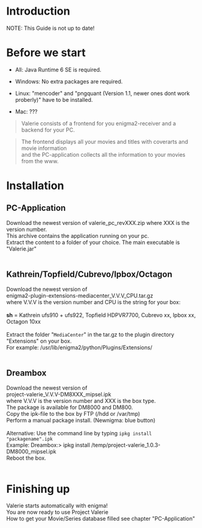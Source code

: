 # Introduction #

NOTE: This Guide is not up to date!


# Before we start #

  * All: Java Runtime 6 SE is required.

  * Windows: No extra packages are required.
  * Linux: "mencoder" and "pngquant (Version 1.1, newer ones dont work proberly)" have to be installed.
  * Mac: ???

> Valerie consists of a frontend for you enigma2-receiver and a backend for your PC. <br>
<blockquote>The frontend displays all your movies and titles with coverarts and movie information <br>
and the PC-application collects all the information to your movies from the www.<br></blockquote>

<h1>Installation</h1>

<h2>PC-Application</h2>
Download the newest version of valerie_pc_revXXX.zip where XXX is the version number.<br>
This archive contains the application running on your pc.<br>
Extract the content to a folder of your choice. The main executable is "Valerie.jar"<br>
<br>
<h2>Kathrein/Topfield/Cubrevo/Ipbox/Octagon</h2>
Download the newest version of<br>
enigma2-plugin-extensions-mediacenter_V.V.V_CPU.tar.gz<br>
where V.V.V is the version number and CPU is the string for your box:<br>
<br>
<b>sh</b> = Kathrein ufs910 + ufs922, Topfield HDPVR7700, Cubrevo xx, Ipbox xx, Octagon 10xx<br>
<br>
Extract the folder "<code>MediaCenter</code>" in the tar.gz to the plugin directory "Extensions" on your box. <br>
For example:  /usr/lib/enigma2/python/Plugins/Extensions/<br>
<br>
<h2>Dreambox</h2>
Download the newest version of<br>
project-valerie_V.V.V-DM8XXX_mipsel.ipk<br>
where V.V.V is the version number and XXX is the box type. <br>
The package is available for DM8000 and DM800. <br>
Copy the ipk-file to the box by FTP (/hdd or /var/tmp) <br>
Perform a manual package install. (Newnigma: blue button) <br><br>
Alternative: Use the command line by typing <code>ipkg install "packagename".ipk</code><br>
Example: Dreambox:> ipkg install /temp/project-valerie_1.0.3-DM8000_mipsel.ipk <br>
Reboot the box.<br>
<br>
<h1>Finishing up</h1>
Valerie starts automatically with enigma!<br>
You are now ready to use Project Valerie <br>
How to get your Movie/Series database filled see chapter "PC-Application"